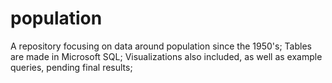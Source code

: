 # population
A repository focusing on data around population since the 1950's;
Tables are made in Microsoft SQL;
Visualizations also included, as well as example queries, pending final results;
